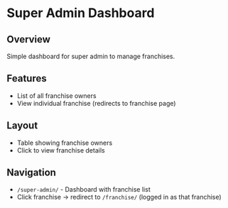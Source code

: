 # Super Admin Dashboard

## Overview
Simple dashboard for super admin to manage franchises.

## Features
- List of all franchise owners
- View individual franchise (redirects to franchise page)

## Layout
- Table showing franchise owners
- Click to view franchise details

## Navigation
- `/super-admin/` - Dashboard with franchise list
- Click franchise → redirect to `/franchise/` (logged in as that franchise)